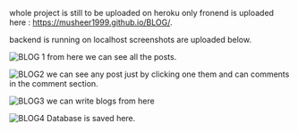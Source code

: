 whole project is still to be uploaded on heroku only fronend is uploaded here : https://musheer1999.github.io/BLOG/.

backend is running on localhost screenshots are uploaded below.



![BLOG 1](https://user-images.githubusercontent.com/49159994/81467571-214f0d80-91f7-11ea-9f72-c88a34ce51a9.JPG)
from here we can see all the posts.


![BLOG2](https://user-images.githubusercontent.com/49159994/81467618-80ad1d80-91f7-11ea-8a84-c9849140a162.JPG)
we can see any post just by clicking one them and can comments in the comment section.

![BLOG3](https://user-images.githubusercontent.com/49159994/81467647-b9e58d80-91f7-11ea-879d-8d92eab28d30.JPG)
we can write blogs from here

![BLOG4](https://user-images.githubusercontent.com/49159994/81467672-f6b18480-91f7-11ea-8683-a06c7fb9172f.JPG)
Database is saved here.
